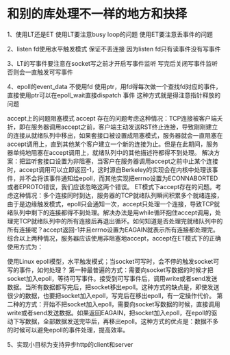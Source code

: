 # 和别的库处理不一样的地方和抉择

1、使用LT还是ET
   使用LT要注意busy loop的问题
   使用ET要注意丢事件的问题
   
2、listen fd使用水平触发模式 保证不丢连接 因为listen fd只有读事件没有写事件

3、LT的写事件要注意在socket写之前才开启写事件监听 写完后关闭写事件监听 否则会一直触发可写事件

4、epoll的event_data 不使用fd 使用ptr，用fd得每次做一个查找fd对应的事件，直接使用ptr可以在epoll_wait直接dispatch 事件 这种方式就是得注意指针释放的问题



accept上的问题阻塞模式 accept 存在的问题考虑这种情况：TCP连接被客户端夭折，即在服务器调用accept之前，客户端主动发送RST终止连接，导致刚刚建立的连接从就绪队列中移出，如果套接口被设置成阻塞模式，服务器就会一直阻塞在accept调用上，直到其他某个客户建立一个新的连接为止。但是在此期间，服务器单纯地阻塞在accept调用上，就绪队列中的其他描述符都得不到处理。
解决方案：把监听套接口设置为非阻塞，当客户在服务器调用accept之前中止某个连接时，accept调用可以立即返回-1，这时源自Berkeley的实现会在内核中处理该事件，并不会将该事件通知给epoll，而其他实现把errno设置为ECONNABORTED或者EPROTO错误，我们应该忽略这两个错误。
ET模式下accept存在的问题。考虑这种情况：多个连接同时到达，服务器的TCP就绪队列瞬间积累多个就绪连接，由于是边缘触发模式，epoll只会通知一次，accept只处理一个连接，导致TCP就绪队列中剩下的连接都得不到处理。解决办法是用while循环抱住accept调用，处理完TCP就绪队列中的所有连接后再退出循环。如何知道是否处理完就绪队列中的所有连接呢？accept返回-1并且errno设置为EAGAIN就表示所有连接都处理完。综合以上两种情况，服务器应该使用非阻塞地accept，accept在ET模式下的正确使用方式为：

使用Linux epoll模型，水平触发模式；当socket可写时，会不停的触发socket可写的事件，如何处理？
第一种最普遍的方式：需要向socket写数据的时候才把socket加入epoll，等待可写事件。接受到可写事件后，调用write或者send发送数据。当所有数据都写完后，把socket移出epoll。这种方式的缺点是，即使发送很少的数据，也要把socket加入epoll，写完后在移出epoll，有一定操作代价。
第二种的方式：开始不把socket加入epoll，需要向socket写数据的时候，直接调用write或者send发送数据。如果返回EAGAIN，把socket加入epoll，在epoll的驱动下写数据，全部数据发送完毕后，再移出epoll。这种方式的优点是：数据不多的时候可以避免epoll的事件处理，提高效率。



5、实现小目标为支持异步http的client和server